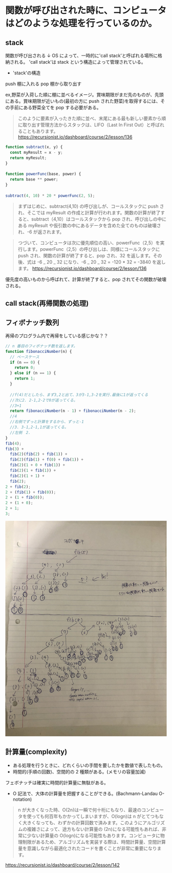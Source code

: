 # 関数が呼び出された時に、コンピュータはどのような処理を行っているのか。

## stack

関数が呼び出される
↓
OS によって、一時的に'call stack'と呼ばれる場所に格納される。
'call stack'は stack という構造によって管理されている。

- 'stack'の構造

push 棚に入れる
pop 棚から取り出す

ex,野菜が入荷した順に棚に並べるイメージ。賞味期限がまだ先のものが、先頭にある。賞味期限が近いもの(最初の方に push された野菜)を取得するには、その手前にある野菜全てを pop する必要がある。

> このように要素が入ったきた順に並べ、末尾にある最も新しい要素から順に取り出す管理方法からスタックは、LIFO（Last In First Out）と呼ばれることもあります。
> https://recursionist.io/dashboard/course/2/lesson/136

```javascript
function subtract(x, y) {
  const myResult = x - y;
  return myResult;
}

function powerFunc(base, power) {
  return base ** power;
}

subtract(4, 10) * 20 * powerFunc(2, 5);
```

> まずはじめに、subtract(4,10) の呼び出しが、コールスタックに push され、そこでは myResult の作成と計算が行われます。関数の計算が終了すると、subtract（4,10）はコールスタックから pop され、呼び出しの中にある myResult や仮引数の中にあるデータを含めた全てのものは破壊され、-6 が返されます。

> つづいて、コンピュータは次に優先順位の高い、powerFunc（2,5）を実行します。powerFunc（2,5）の呼び出しは、同様にコールスタックに push され、関数の計算が終了すると、pop され、32 を返します。その後、式は -6 _ 20 _ 32 になり、-6 _ 20 _ 32 = -120 \* 32 = -3840 を返します。
> https://recursionist.io/dashboard/course/2/lesson/136

優先度の高いものから呼ばれて、計算が終了すると、pop されてその関数が破壊される。

## call stack(再帰関数の処理)

## フィボナッチ数列

再帰のプログラム内で再帰をしている感じかな？？

```javascript
// n 番目のフィボナッチ数を返します。
function fibonacciNumber(n) {
  // ベースケース
  if (n == 0) {
    return 0;
  } else if (n == 1) {
    return 1;
  }

  //f(4)だとしたら、まず3,2と出て、3が3-1,3-2を実行.最後に1が返ってくる
  //次に2. 2-1,2-2で0が返ってくる。
  //3+1
  return fibonacciNumber(n - 1) + fibonacciNumber(n - 2);
  //4
  //右側でずっと計算をするから、ずっと-1
  //3. 3-1,2-1,1が返ってくる。
  //左側　2.
}
fib(4);
fib(3) +
  fib(2)(fib(2) + fib(1)) +
  fib(2)(fib(1) + f(0) + fib(1)) +
  fib(2)(1 + 0 + fib(1)) +
  fib(2)(1 + fib(1)) +
  fib(2)(1 + 1) +
  fib(2);
2 + fib(2);
2 + (fib(1) + fib(0));
2 + (1 + fib(0));
2 + (1 + 0);
2 + 1;
3;
```

<img src='fabonati.jpeg'>

## 計算量(complexity)

- ある処理を行うときに、どれくらいの手間を要したかを数値で表したもの。
- 時間的(手順の回数)、空間的の 2 種類がある。(メモリの容量加減)

フェボナッチは確実に時間的計算量に無駄がある。

- O 記法で、大体の計算量を把握することができる。(Bachmann-Landau O-notation)

> n が大きくなった時、O(2n)は一瞬で何十桁にもなり、最速のコンピュータを使っても何百年もかかってしまいますが、O(logn)は n がとてつもなく大きくなっても、わずかの計算回数で済みます。このようにアルゴリズムの複雑さによって、途方もない計算量の (2n)になる可能性もあれば、非常に少ない計算量の O(logn)になる可能性もあります。コンピュータに物理制限があるため、アルゴリズムを実装する際は、時間計算量、空間計算量を意識しながら最適化されたコードを書くことが非常に重要になります。

https://recursionist.io/dashboard/course/2/lesson/142
